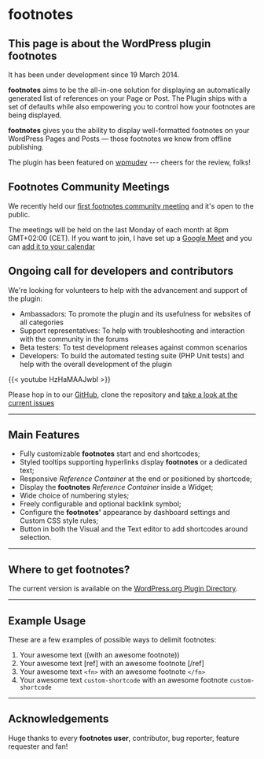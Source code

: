 # footnotes


## This page is about the WordPress plugin footnotes

It has been under development since 19 March 2014.

**footnotes** aims to be the all-in-one solution for displaying an automatically generated list of references on your Page or Post. The Plugin ships with a set of defaults while also empowering you to control how your footnotes are being displayed.

**footnotes** gives you the ability to display well-formatted footnotes on your WordPress Pages and Posts — those footnotes we know from offline publishing.

The plugin has been featured on [wpmudev](http://premium.wpmudev.org/blog/12-surprisingly-useful-wordpress-plugins-you-dont-know-about/) --- cheers for the review, folks!

## Footnotes Community Meetings

We recently held our [first footnotes community meeting](https://cheret.tech/2021/04/first-footnotes-community-meeting/) and it's open to the public.

The meetings will be held on the last Monday of each month at 8pm GMT+02:00 (CET). If you want to join, I have set up a [Google Meet](https://meet.google.com/jrd-gnqf-aao) and you can [add it to your calendar](https://calendar.google.com/event?action=TEMPLATE&tmeid=MTQzOTc1cXJmZTNqb2RpNmVycTBwaHV0bHFfMjAyMTA1MzFUMTgwMDAwWiBtYXJrQGNoZXJldC5kZQ&tmsrc=mark%40cheret.de&scp=ALL)

## Ongoing call for developers and contributors

We're looking for volunteers to help with the advancement and support of the plugin:

- Ambassadors: To promote the plugin and its usefulness for websites of all categories
- Support representatives: To help with troubleshooting and interaction with the community in the forums
- Beta testers: To test development releases against common scenarios
- Developers: To build the automated testing suite (PHP Unit tests) and help with the overall development of the plugin

{{< youtube HzHaMAAJwbI >}}

Please hop in to our [GitHub](https://github.com/markcheret/footnotes), clone the repository and [take a look at the current issues](https://github.com/markcheret/footnotes/issues)

---

## Main Features

- Fully customizable **footnotes** start and end shortcodes;
- Styled tooltips supporting hyperlinks display **footnotes** or a dedicated text;
- Responsive *Reference Container* at the end or positioned by shortcode;
- Display the **footnotes** *Reference Container* inside a Widget;
- Wide choice of numbering styles;
- Freely configurable and optional backlink symbol;
- Configure the **footnotes'** appearance by dashboard settings and Custom CSS style rules;
- Button in both the Visual and the Text editor to add shortcodes around selection.

---

## Where to get footnotes?

The current version is available on the [WordPress.org Plugin Directory](https://wordpress.org/plugins/footnotes/).

---

## Example Usage

These are a few examples of possible ways to delimit footnotes:

1. Your awesome text ((with an awesome footnote))
2. Your awesome text [ref] with an awesome footnote [/ref]
3. Your awesome text `<fn>` with an awesome footnote `</fn>`
4. Your awesome text `custom-shortcode` with an awesome footnote `custom-shortcode`

---

## Acknowledgements

Huge thanks to every **footnotes user**, contributor, bug reporter, feature requester and fan!

